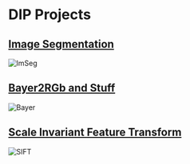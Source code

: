 # DIP Projects
##  [Image Segmentation](https://github.com/harryfilis/Digital-Image-Processing-Project/tree/master/Image%20Segmentation)
    
   ![ImSeg](https://miro.medium.com/max/1080/1*TcPH-XRIlyoB63CqiTCkLw.png)
    
##  [Bayer2RGb and Stuff](https://github.com/harryfilis/Digital-Image-Processing-Project/tree/master/bayer2rgb-Reconstruction-Quantization-Save)
   ![Bayer](https://i0.wp.com/theailearner.com/wp-content/uploads/2018/10/demosaicing_procedure.png?resize=625%2C395&ssl=1)
##  [Scale Invariant Feature Transform](https://github.com/harryfilis/Digital-Image-Processing-Project/tree/master/SIFT)
   ![SIFT](https://www.researchgate.net/profile/Guohui-Wang-7/publication/256546531/figure/fig1/AS:614316516577318@1523475879934/Diagram-of-SIFT-keypoint-detection-algorithm-showing-one-octave-with-6-Gaussian-image.png)

